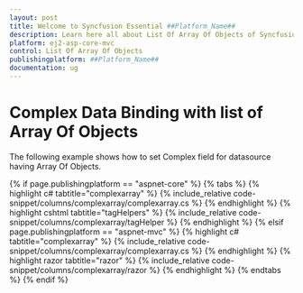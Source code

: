 ```yaml
---
layout: post
title: Welcome to Syncfusion Essential ##Platform_Name##
description: Learn here all about List Of Array Of Objects of Syncfusion Essential ##Platform_Name## widgets based on HTML5 and jQuery.
platform: ej2-asp-core-mvc
control: List Of Array Of Objects
publishingplatform: ##Platform_Name##
documentation: ug
---
```



# Complex Data Binding with list of Array Of Objects

The following example shows how to set Complex field for datasource having Array Of Objects.

{% if page.publishingplatform == "aspnet-core" %}
{% tabs %}
{% highlight c# tabtitle="complexarray" %}
{% include_relative code-snippet/columns/complexarray/complexarray.cs %}
{% endhighlight %}
{% highlight cshtml tabtitle="tagHelpers" %}
{% include_relative code-snippet/columns/complexarray/tagHelper %}
{% endhighlight %}
{% elsif page.publishingplatform == "aspnet-mvc" %}
{% highlight c# tabtitle="complexarray" %}
{% include_relative code-snippet/columns/complexarray/complexarray.cs %}
{% endhighlight %}
{% highlight razor tabtitle="razor" %}
{% include_relative code-snippet/columns/complexarray/razor %}
{% endhighlight %}
{% endtabs %}
{% endif %}

